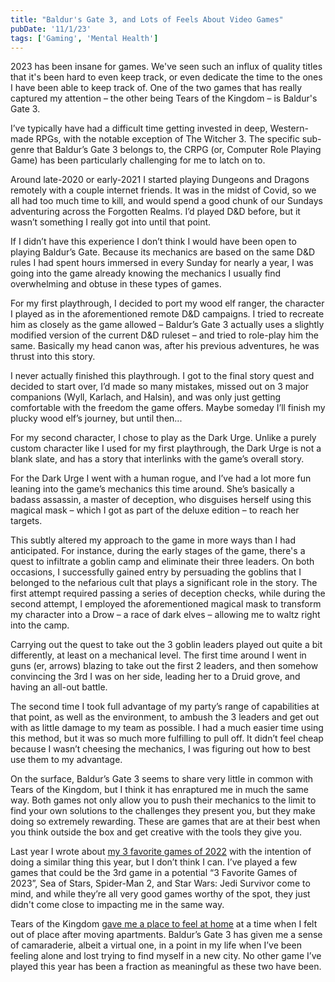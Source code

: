 ```yaml
---
title: "Baldur's Gate 3, and Lots of Feels About Video Games"
pubDate: '11/1/23'
tags: ['Gaming', 'Mental Health']
---
```


2023 has been insane for games. We've seen such an influx of quality titles that it's been hard to even keep track, or even dedicate the time to the ones I have been able to keep track of. One of the two games that has really captured my attention – the other being Tears of the Kingdom – is Baldur's Gate 3.

I’ve typically have had a difficult time getting invested in deep, Western-made RPGs, with the notable exception of The Witcher 3. The specific sub-genre that Baldur’s Gate 3 belongs to, the CRPG (or, Computer Role Playing Game) has been particularly challenging for me to latch on to.

Around late-2020 or early-2021 I started playing Dungeons and Dragons remotely with a couple internet friends. It was in the midst of Covid, so we all had too much time to kill, and would spend a good chunk of our Sundays adventuring across the Forgotten Realms. I’d played D&D before, but it wasn’t something I really got into until that point.

If I didn’t have this experience I don’t think I would have been open to playing Baldur’s Gate. Because its mechanics are based on the same D&D rules I had spent hours immersed in every Sunday for nearly a year, I was going into the game already knowing the mechanics I usually find overwhelming and obtuse in these types of games.

For my first playthrough, I decided to port my wood elf ranger, the character I played as in the aforementioned remote D&D campaigns. I tried to recreate him as closely as the game allowed – Baldur’s Gate 3 actually uses a slightly modified version of the current D&D ruleset – and tried to role-play him the same. Basically my head canon was, after his previous adventures, he was thrust into this story.

I never actually finished this playthrough. I got to the final story quest and decided to start over, I’d made so many mistakes, missed out on 3 major companions (Wyll, Karlach, and Halsin), and was only just getting comfortable with the freedom the game offers. Maybe someday I’ll finish my plucky wood elf’s journey, but until then...

For my second character, I chose to play as the Dark Urge. Unlike a purely custom character like I used for my first playthrough, the Dark Urge is not a blank slate, and has a story that interlinks with the game’s overall story.

For the Dark Urge I went with a human rogue, and I’ve had a lot more fun leaning into the game’s mechanics this time around. She’s basically a badass assassin, a master of deception, who disguises herself using this magical mask – which I got as part of the deluxe edition – to reach her targets.

This subtly altered my approach to the game in more ways than I had anticipated. For instance, during the early stages of the game, there's a quest to infiltrate a goblin camp and eliminate their three leaders. On both occasions, I successfully gained entry by persuading the goblins that I belonged to the nefarious cult that plays a significant role in the story. The first attempt required passing a series of deception checks, while during the second attempt, I employed the aforementioned magical mask to transform my character into a Drow – a race of dark elves – allowing me to waltz right into the camp.

Carrying out the quest to take out the 3 goblin leaders played out quite a bit differently, at least on a mechanical level. The first time around I went in guns (er, arrows) blazing to take out the first 2 leaders, and then somehow convincing the 3rd I was on her side, leading her to a Druid grove, and having an all-out battle.

The second time I took full advantage of my party’s range of capabilities at that point, as well as the environment, to ambush the 3 leaders and get out with as little damage to my team as possible. I had a much easier time using this method, but it was so much more fulfilling to pull off. It didn’t feel cheap because I wasn’t cheesing the mechanics, I was figuring out how to best use them to my advantage.

On the surface, Baldur’s Gate 3 seems to share very little in common with Tears of the Kingdom, but I think it has enraptured me in much the same way. Both games not only allow you to push their mechanics to the limit to find your own solutions to the challenges they present you, but they make doing so extremely rewarding. These are games that are at their best when you think outside the box and get creative with the tools they give you.

Last year I wrote about [my 3 favorite games of 2022](/posts/2022/my-top-3-games-of-2022) with the intention of doing a similar thing this year, but I don’t think I can. I’ve played a few games that could be the 3rd game in a potential “3 Favorite Games of 2023”, Sea of Stars, Spider-Man 2, and Star Wars: Jedi Survivor come to mind, and while they’re all very good games worthy of the spot, they just didn't come close to impacting me in the same way.

Tears of the Kingdom [gave me a place to feel at home](/posts/2023/finding-home-in-hyrule) at a time when I felt out of place after moving apartments. Baldur’s Gate 3 has given me a sense of camaraderie, albeit a virtual one, in a point in my life when I’ve been feeling alone and lost trying to find myself in a new city. No other game I’ve played this year has been a fraction as meaningful as these two have been.
